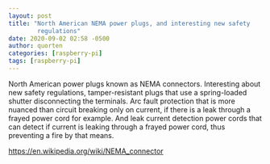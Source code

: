 ```yaml
---
layout: post
title: "North American NEMA power plugs, and interesting new safety
        regulations"
date: 2020-09-02 02:58 -0500
author: quorten
categories: [raspberry-pi]
tags: [raspberry-pi]
---
```


North American power plugs known as NEMA connectors.  Interesting
about new safety regulations, tamper-resistant plugs that use a
spring-loaded shutter disconnecting the terminals.  Arc fault
protection that is more nuanced than circuit breaking only on current,
if there is a leak through a frayed power cord for example.  And leak
current detection power cords that can detect if current is leaking
through a frayed power cord, thus preventing a fire by that means.

https://en.wikipedia.org/wiki/NEMA_connector
